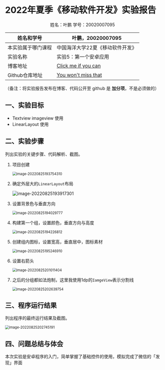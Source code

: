# 2022年夏季《移动软件开发》实验报告

<center>姓名：叶鹏  学号：20020007095</center>

| 姓名和学号         | 叶鹏，20020007095                                            |
| ------------------ | ------------------------------------------------------------ |
| 本实验属于哪门课程 | 中国海洋大学22夏《移动软件开发》                             |
| 实验名称           | 实验5：第一个安卓应用                                        |
| 博客地址           | [Click me if you can](http://existot01.top/)                 |
| Github仓库地址     | [You won't miss that](https://github.com/ExistoT01/mobileSoftwareDesign-lab5) |

（备注：将实验报告发布在博客、代码公开至 github 是 **加分项**，不是必须做的）



## **一、实验目标**

- Textview imageview 使用
- LinearLayout 使用

## 二、实验步骤

列出实验的关键步骤、代码解析、截图。

1. 项目创建

   <img src="https://expicture.oss-cn-beijing.aliyuncs.com/img/202208252035825.png" alt="image-20220825193754310" style="zoom:80%;" />

2. 确定外层大的`LinearLayout`布局

   ![image-20220825193917301](https://expicture.oss-cn-beijing.aliyuncs.com/img/202208252035826.png)

3. 设置背景色与垂直方向

   <img src="https://expicture.oss-cn-beijing.aliyuncs.com/img/202208252035827.png" alt="image-20220825194029777" style="zoom:80%;" />

4. 构建第一个组，设置颜色，垂直方向与高度

   <img src="https://expicture.oss-cn-beijing.aliyuncs.com/img/202208252035828.png" alt="image-20220825194226812" style="zoom:80%;" />

5. 创建组内图标，设置宽高，垂直居中，图标素材

   <img src="https://expicture.oss-cn-beijing.aliyuncs.com/img/202208252035829.png" alt="image-20220825195246910" style="zoom:80%;" />

6. 设置右箭头

   <img src="https://expicture.oss-cn-beijing.aliyuncs.com/img/202208252035830.png" alt="image-20220825201011404" style="zoom:80%;" />

7. 之后的分组都如法炮制，这里我使用1dp的`IamgeView`表示分割线

   <img src="https://expicture.oss-cn-beijing.aliyuncs.com/img/202208252035831.png" alt="image-20220825202639754" style="zoom:80%;" />

## 三、程序运行结果

列出程序的最终运行结果及截图。

<img src="https://expicture.oss-cn-beijing.aliyuncs.com/img/202208252035832.png" alt="image-20220825202745191" style="zoom:80%;" />

## 四、问题总结与体会

本次实验是安卓程序的入门，简单掌握了基础控件的使用，模拟完成了微信的「发现」界面

